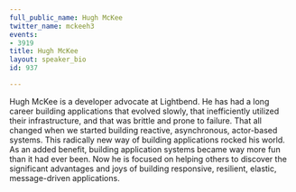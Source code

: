 ```yaml
---
full_public_name: Hugh McKee
twitter_name: mckeeh3
events:
- 3919
title: Hugh McKee
layout: speaker_bio
id: 937

---
```

Hugh McKee is a developer advocate at Lightbend. He has had a long career building applications that evolved slowly, that inefficiently utilized their infrastructure, and that was brittle and prone to failure. That all changed when we started building reactive, asynchronous, actor-based systems. This radically new way of building applications rocked his world. As an added benefit, building application systems became way more fun than it had ever been. Now he is focused on helping others to discover the significant advantages and joys of building responsive, resilient, elastic, message-driven applications.
